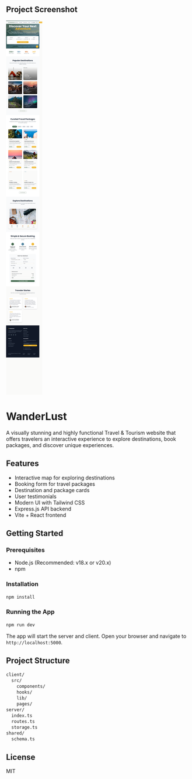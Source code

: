 
## Project Screenshot
![WanderLust Screenshot](screenshot.png)

# WanderLust

A visually stunning and highly functional Travel & Tourism website that offers travelers an interactive experience to explore destinations, book packages, and discover unique experiences.

## Features
- Interactive map for exploring destinations
- Booking form for travel packages
- Destination and package cards
- User testimonials
- Modern UI with Tailwind CSS
- Express.js API backend
- Vite + React frontend

## Getting Started

### Prerequisites
- Node.js (Recommended: v18.x or v20.x)
- npm

### Installation
```bash
npm install
```

### Running the App
```bash
npm run dev
```

The app will start the server and client. Open your browser and navigate to `http://localhost:5000`.

## Project Structure
```
client/
  src/
    components/
    hooks/
    lib/
    pages/
server/
  index.ts
  routes.ts
  storage.ts
shared/
  schema.ts
```


## License
MIT

